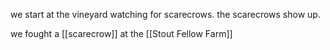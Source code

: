 we start at the vineyard watching for scarecrows. the scarecrows show up.

we fought a [[scarecrow]] at the [[Stout Fellow Farm]] 